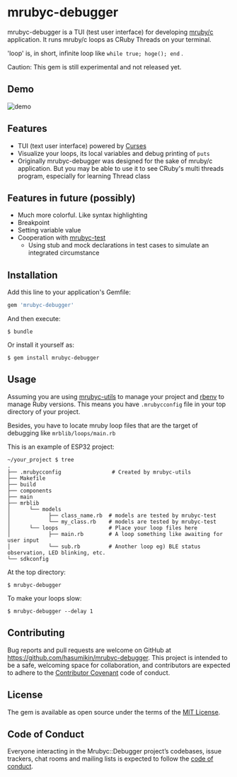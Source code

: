 # mrubyc-debugger

mrubyc-debugger is a TUI (test user interface) for developing [mruby/c](https://github.com/mrubyc/mrubyc) application. It runs mruby/c loops as CRuby Threads on your terminal.

'loop' is, in short, infinite loop like `while true; hoge(); end` .

Caution: This gem is still experimental and not released yet.

## Demo

![demo](https://raw.githubusercontent.com/wiki/hasumikin/mrubyc-debugger/images/demo-1.gif)

## Features

- TUI (text user interface) powered by [Curses](https://github.com/ruby/curses)
- Visualize your loops, its local variables and debug printing of `puts`
- Originally mrubyc-debugger was designed for the sake of mruby/c application. But you may be able to use it to see CRuby's multi threads program, especially for learning Thread class

## Features in future (possibly)

- Much more colorful. Like syntax highlighting
- Breakpoint
- Setting variable value
- Cooperation with [mrubyc-test](https://github.com/hasumikin/mrubyc-test)
  - Using stub and mock declarations in test cases to simulate an integrated circumstance

## Installation

Add this line to your application's Gemfile:

```ruby
gem 'mrubyc-debugger'
```

And then execute:

    $ bundle

Or install it yourself as:

    $ gem install mrubyc-debugger

## Usage

Assuming you are using [mrubyc-utils](https://github.com/hasumikin/mrubyc-utils) to manage your project and [rbenv](https://github.com/rbenv/rbenv) to manage Ruby versions.
This means you have `.mrubycconfig` file in your top directory of your project.

Besides, you have to locate mruby loop files that are the target of debugging like `mrblib/loops/main.rb`

This is an example of ESP32 project:

```
~/your_project $ tree
.
├── .mrubycconfig                # Created by mrubyc-utils
├── Makefile
├── build
├── components
├── main
├── mrblib
│      └── models
│            ├── class_name.rb  # models are tested by mrubyc-test
│            └── my_class.rb    # models are tested by mrubyc-test
│      └── loops                # Place your loop files here
│            ├── main.rb        # A loop something like awaiting for user input
│            └── sub.rb         # Another loop eg) BLE status observation, LED blinking, etc.
└── sdkconfig
```

At the top directory:

    $ mrubyc-debugger

To make your loops slow:

    $ mrubyc-debugger --delay 1

## Contributing

Bug reports and pull requests are welcome on GitHub at https://github.com/hasumikin/mrubyc-debugger. This project is intended to be a safe, welcoming space for collaboration, and contributors are expected to adhere to the [Contributor Covenant](http://contributor-covenant.org) code of conduct.

## License

The gem is available as open source under the terms of the [MIT License](https://opensource.org/licenses/MIT).

## Code of Conduct

Everyone interacting in the Mrubyc::Debugger project’s codebases, issue trackers, chat rooms and mailing lists is expected to follow the [code of conduct](https://github.com/hasumikin/mrubyc-debugger/blob/master/CODE_OF_CONDUCT.md).
